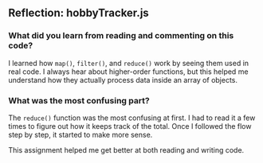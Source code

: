 ## Reflection: hobbyTracker.js

### What did you learn from reading and commenting on this code?

I learned how `map()`, `filter()`, and `reduce()` work by seeing them used in real code. I always hear about higher-order functions, but this helped me understand how they actually process data inside an array of objects.

### What was the most confusing part?

The `reduce()` function was the most confusing at first. I had to read it a few times to figure out how it keeps track of the total. Once I followed the flow step by step, it started to make more sense.

This assignment helped me get better at both reading and writing code.
